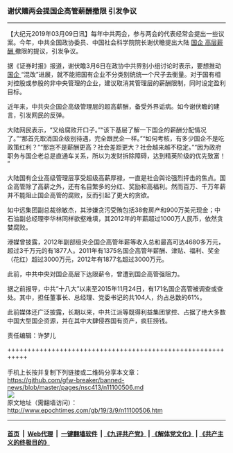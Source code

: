 ### 谢伏赡两会提国企高管薪酬撤限 引发争议
------------------------

<p>
 【大纪元2019年03月09日讯】每年中共两会，参与两会的代表经常会提出一些议案。今年，中共全国政协委员、中国社会科学院院长谢伏瞻提出大陆
 <a href="http://www.epochtimes.com/gb/tag/%E5%9B%BD%E4%BC%81.html">
  国企
 </a>
 <a href="http://www.epochtimes.com/gb/tag/%E9%AB%98%E5%B1%82%E8%96%AA%E9%85%AC.html">
  高层薪酬
 </a>
 撤限的提议，引发争议。
</p>
<p>
 据《证券时报》报道，谢伏瞻3月6日在政协中共界别小组讨论时表示，要想推动
 <a href="http://www.epochtimes.com/gb/tag/%E5%9B%BD%E4%BC%81.html">
  国企
 </a>
 “混改”进展，就不能把国有企业不分类别统统一个尺子去衡量。对于国有相对控股或参股的非中央管理的企业，建议取消其管理层的薪酬限制，同时设定盈利目标。
</p>
<p>
 近年来，中共央企国企高级管理层的超高薪酬，备受外界诟病。如今谢伏瞻的建言，引发网民的反弹。
</p>
<p>
 大陆网民表示，“又给腐败开口子。”“该下基层了解一下国企的薪酬分配情况了。”“那首先取消国企级别待遇，完全跟民企一样。”“如何考核，有多少国企不是吃政策红利？”“那岂不是薪酬更高？社会差距更大？社会越来越不稳定。”“因为政府职务与国企老总是直通车关系，所以为发财拆除障碍，达到精英阶级的优先致富！ ”
</p>
<p>
 大陆国有企业高级管理层享受超级高薪厚禄，一直是社会舆论强烈抨击的焦点。国企高管除了高薪之外，还有名目繁多的分红、奖励和高福利。然而百万、千万年薪并不能阻止国企高管的腐败，反而引起了更大的贪欲。
</p>
<p>
 如中远集团副总裁徐敏杰，其涉嫌贪污受贿包括38套房产和900万美元现金；中石油副总经理李华林同样欲壑难填，其2012年的年薪超过1000万人民币，依然贪婪腐败。
</p>
<p>
 港媒曾披露，2012年副部级央企国企高管年薪等收入总和最高可达4680多万元，超过3千万元的有1877人。2011年有1375名国企高管年薪酬、津贴、福利、奖金（花红）超过3000万元，2012年有1877名超过3000万元。
</p>
<p>
 此前，中共中央对国企高层下达限薪令，曾遭到国企高管强阻力。
</p>
<p>
 据之前报导，中共“十八大”以来至2015年11月24日，有171名国企高管被调查或查处。其中，担任董事长、总经理、党委书记的共104人，约占总数的61%。
</p>
<p>
 此前媒体还广泛披露，长期以来，中共江派等既得利益集团掌控、占据了绝大多数中国大型国企资源，并在其中大肆侵吞国有资产，疯狂捞钱。
</p>
<p>
 责任编辑：许梦儿
</p>

+++++++++++++++++++++++++++++++++++++++++++++++++++++++++++<br/><br/>
手机上长按并复制下列链接或二维码分享本文章：<br/>
https://github.com/gfw-breaker/banned-news/blob/master/pages/nsc413/n11100506.md <br/>
<a href='https://github.com/gfw-breaker/banned-news/blob/master/pages/nsc413/n11100506.md'><img src='https://github.com/gfw-breaker/banned-news/blob/master/pages/nsc413/n11100506.md.png'/></a> <br/>
原文地址（需翻墙访问）：http://www.epochtimes.com/gb/19/3/9/n11100506.htm


------------------------
#### [首页](https://github.com/gfw-breaker/banned-news/blob/master/README.md) &nbsp;|&nbsp; [Web代理](https://github.com/labour-camp/helloworld) &nbsp;|&nbsp; [一键翻墙软件](https://github.com/gfw-breaker/nogfw/blob/master/README.md) &nbsp;| [《九评共产党》](https://github.com/gfw-breaker/9ping.md/blob/master/README.md#九评之一评共产党是什么) | [《解体党文化》](https://github.com/gfw-breaker/jtdwh.md/blob/master/README.md) | [《共产主义的终极目的》](https://github.com/gfw-breaker/gczydzjmd.md/blob/master/README.md)

